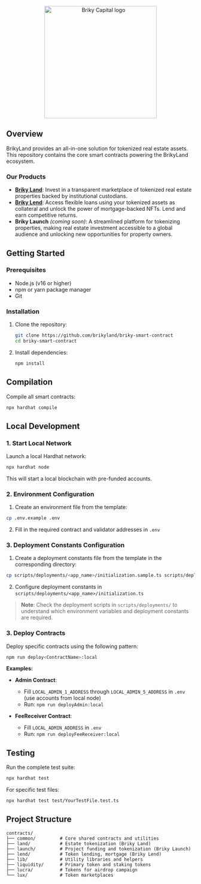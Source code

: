 <p align="center">
<picture>
  <source media="(prefers-color-scheme: dark)" srcset="https://brikycapital.com/images/logo-with-text-white.svg">
  <source media="(prefers-color-scheme: light)" srcset="https://brikycapital.com/images/logo-with-text-black.svg">
  <img alt="Briky Capital logo" width="300">
</picture>
</p>

## Overview

BrikyLand provides an all-in-one solution for tokenized real estate assets. This repository contains the core smart contracts powering the BrikyLand ecosystem.

### Our Products

- **[Briky Land](https://brikyland.com/)**: Invest in a transparent marketplace of tokenized real estate properties backed by institutional custodians.
- **[Briky Lend](https://testnet.brikylend.com/)**: Access flexible loans using your tokenized assets as collateral and unlock the power of mortgage-backed NFTs. Lend and earn competitive returns.
- **Briky Launch** *(coming soon)*: A streamlined platform for tokenizing properties, making real estate investment accessible to a global audience and unlocking new opportunities for property owners. 

## Getting Started

### Prerequisites

- Node.js (v16 or higher)
- npm or yarn package manager
- Git

### Installation

1. Clone the repository:
   ```bash
   git clone https://github.com/brikyland/briky-smart-contract
   cd briky-smart-contract
   ```

2. Install dependencies:
   ```bash
   npm install
   ```

## Compilation

Compile all smart contracts:

```bash
npx hardhat compile
```

## Local Development

### 1. Start Local Network

Launch a local Hardhat network:

```bash
npx hardhat node
```

This will start a local blockchain with pre-funded accounts.

### 2. Environment Configuration

1. Create an environment file from the template:
```bash
cp .env.example .env
```

2. Fill in the required contract and validator addresses in `.env`

### 3. Deployment Constants Configuration

1. Create a deployment constants file from the template in the corresponding directory:
```bash
cp scripts/deployments/<app_name>/initialization.sample.ts scripts/deployments/<app_name>/initialization.ts
```

2. Configure deployment constants in `scripts/deployments/<app_name>/initialization.ts`

> **Note**: Check the deployment scripts in `scripts/deployments/` to understand which environment variables and deployment constants are required.

### 3. Deploy Contracts

Deploy specific contracts using the following pattern:

```bash
npm run deploy<ContractName>:local
```

**Examples:**

- **Admin Contract**: 
  - Fill `LOCAL_ADMIN_1_ADDRESS` through `LOCAL_ADMIN_5_ADDRESS` in `.env` (use accounts from local node)
  - Run: `npm run deployAdmin:local`

- **FeeReceiver Contract**:
  - Fill `LOCAL_ADMIN_ADDRESS` in `.env`
  - Run: `npm run deployFeeReceiver:local`

## Testing

Run the complete test suite:

```bash
npx hardhat test
```

For specific test files:

```bash
npx hardhat test test/YourTestFile.test.ts
```

## Project Structure

```
contracts/
├── common/         # Core shared contracts and utilities
├── land/           # Estate tokenization (Briky Land)
├── launch/         # Project funding and tokenization (Briky Launch)
├── lend/           # Token lending, mortgage (Briky Lend)
├── lib/            # Utility libraries and helpers
├── liquidity/      # Primary token and staking tokens
├── lucra/          # Tokens for airdrop campaign
└── lux/            # Token marketplaces
```


